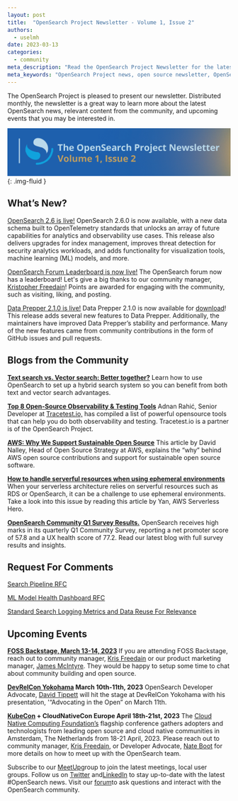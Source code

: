 ```yaml
---
layout: post
title:  "OpenSearch Project Newsletter - Volume 1, Issue 2"
authors:
  - uselmh
date: 2023-03-13
categories:
  - community
meta_description: "Read the OpenSearch Project Newsletter for the latest news, community happenings, events, product launches and to hear what's new with our partners."
meta_keywords: "OpenSearch Project news, open source newsletter, OpenSearch partner"
---
```


The OpenSearch Project is pleased to present our newsletter. Distributed monthly, the newsletter is a great way to learn more about the latest OpenSearch news, relevant content from the community, and upcoming events that you may be interested in. 

<img src="/assets/media/blog-images/2023-03-13-opensearch-newsletter-vol1-issue2/newsletterv1i2.png" alt="OpenSearch Project Newsletter"/>{: .img-fluid }
## What’s New?

[OpenSearch 2.6 is live!](https://opensearch.org/blog/introducing-opensearch-2-6/)
OpenSearch 2.6.0 is now available, with a new data schema built to OpenTelemetry standards that unlocks an array of future capabilities for analytics and observability use cases. This release also delivers upgrades for index management, improves threat detection for security analytics workloads, and adds functionality for visualization tools, machine learning (ML) models, and more. 

[OpenSearch Forum Leaderboard is now live!](https://forum.opensearch.org/leaderboard?sc_channel=sm&sc_campaign=Open_Source&sc_publisher=LINKEDIN&sc_geo=GLOBAL&sc_outcome=awareness&trk=opensearchproject)
The OpenSearch forum now has a leaderboard! Let's give a big thanks to our community manager, [Kristopher Freedain](https://www.linkedin.com/in/ACoAAAAf8kkBOvk9t0NOzgN_Lnm4AuCbnz_pXWE)! Points are awarded for engaging with the community, such as visiting, liking, and posting.

[Data Prepper 2.1.0 is live!](https://opensearch.org/blog/Announcing-Data-Prepper-2.1.0/)
Data Prepper 2.1.0 is now available for [download](https://opensearch.org/downloads.html#data-prepper)! This release adds several new features to Data Prepper. Additionally, the maintainers have improved Data Prepper’s stability and performance. Many of the new features came from community contributions in the form of GitHub issues and pull requests.


## Blogs from the Community

**[Text search vs. Vector search: Better together?](https://towardsdatascience.com/text-search-vs-vector-search-better-together-3bd48eb6132a)**
Learn how to use OpenSearch to set up a hybrid search system so you can benefit from both text and vector search advantages.

**[Top 8 Open-Source Observability & Testing Tools](https://medium.com/kubeshop-i/top-8-open-source-observability-testing-tools-9341a361a634)**
Adnan Rahić, Senior Developer at [Tracetest.io,](http://tracetest.io/) has compiled a list of powerful opensource tools that can help you do both observability and testing. Tracetest.io is a partner is of the OpenSearch Project.

[**AWS: Why We Support Sustainable Open Source**](https://thenewstack.io/aws-why-we-support-sustainable-open-source/) 
This article by David Nalley, Head of Open Source Strategy at AWS, explains the “why” behind AWS open source contributions and support for sustainable open source software. 

**[How to handle serverful resources when using ephemeral environments](https://theburningmonk.com/2023/02/how-to-handle-serverful-resources-when-using-ephemeral-environments/)**
When your serverless architecture relies on serverful resources such as RDS or OpenSearch, it can be a challenge to use ephemeral environments. Take a look into this issue by reading this article by Yan, AWS Serverless Hero.

[**OpenSearch Community Q1 Survey Results.**](https://opensearch.org/blog/q1-survey-results/)
OpenSearch receives high marks in its quarterly Q1 Community Survey, reporting a net promoter score of 57.8 and a UX health score of 77.2. Read our latest blog with full survey results and insights. 



## Request For Comments


[Search Pipeline RFC](https://forum.opensearch.org/t/rfc-search-pipelines/12099/2)

[ML Model Health Dashboard RFC](https://forum.opensearch.org/t/feedback-ml-commons-ml-model-health-dashboard-for-admins-experimental-release/12494/2)

[Standard Search Logging Metrics and Data Reuse For Relevance](https://forum.opensearch.org/t/rfc-standard-search-logging-metrics-and-data-reuse-for-relevance/12212/3)

## Upcoming Events

**[FOSS Backstage, March 13-14, 2023](https://23.foss-backstage.de/)**
If you are attending FOSS Backstage, reach out to community manager, [Kris Freedain](https://twitter.com/KrisFreedain)  or our product marketing manager, [James McIntyre](mailto:jamtyre@amazon.com). They would be happy to setup some time to chat about community building and open source.

**[DevRelCon Yokohama](https://yokohama-2023.devrelcon.dev/) March 10th-11th, 2023**
OpenSearch Developer Advocate, [David Tippett](https://twitter.com/dtaivpp) will hit the stage at DevRelCon Yokohama with his presentation, '“Advocating in the Open” on March 11th. 

**[KubeCon](https://events.linuxfoundation.org/kubecon-cloudnativecon-europe/) + CloudNativeCon Europe April 18th-21st, 2023**
The [Cloud Native Computing Foundation’s](https://www.cncf.io/) flagship conference gathers adopters and technologists from leading open source and cloud native communities in Amsterdam, The Netherlands from 18-21 April, 2023. Please reach out to community manager, [Kris Freedain](https://twitter.com/KrisFreedain), or Developer Advocate, [Nate Boot](https://twitter.com/nateboot) for more details on how to meet up with the OpenSearch team.


Subscribe to our [MeetUp](https://www.meetup.com/opensearch/)group to join the latest meetings, local user groups. 
Follow us on [Twitter](https://twitter.com/OpenSearchProj) and[LinkedIn](https://www.linkedin.com/company/opensearch-project/) to stay up-to-date with the latest #OpenSearch news.
Visit our [forum](https://forum.opensearch.org/)to ask questions and interact with the OpenSearch community.


